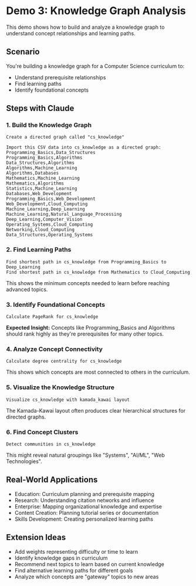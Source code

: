 # Demo 3: Knowledge Graph Analysis

This demo shows how to build and analyze a knowledge graph to understand concept relationships and learning paths.

## Scenario

You're building a knowledge graph for a Computer Science curriculum to:

- Understand prerequisite relationships
- Find learning paths
- Identify foundational concepts

## Steps with Claude

### 1. Build the Knowledge Graph

```
Create a directed graph called "cs_knowledge"

Import this CSV data into cs_knowledge as a directed graph:
Programming_Basics,Data_Structures
Programming_Basics,Algorithms
Data_Structures,Algorithms
Algorithms,Machine_Learning
Algorithms,Databases
Mathematics,Machine_Learning
Mathematics,Algorithms
Statistics,Machine_Learning
Databases,Web_Development
Programming_Basics,Web_Development
Web_Development,Cloud_Computing
Machine_Learning,Deep_Learning
Machine_Learning,Natural_Language_Processing
Deep_Learning,Computer_Vision
Operating_Systems,Cloud_Computing
Networking,Cloud_Computing
Data_Structures,Operating_Systems
```

### 2. Find Learning Paths

```
Find shortest path in cs_knowledge from Programming_Basics to Deep_Learning
Find shortest path in cs_knowledge from Mathematics to Cloud_Computing
```

This shows the minimum concepts needed to learn before reaching advanced topics.

### 3. Identify Foundational Concepts

```
Calculate PageRank for cs_knowledge
```

**Expected Insight:**
Concepts like Programming_Basics and Algorithms should rank highly as they're prerequisites for many other topics.

### 4. Analyze Concept Connectivity

```
Calculate degree centrality for cs_knowledge
```

This shows which concepts are most connected to others in the curriculum.

### 5. Visualize the Knowledge Structure

```
Visualize cs_knowledge with kamada_kawai layout
```

The Kamada-Kawai layout often produces clear hierarchical structures for directed graphs.

### 6. Find Concept Clusters

```
Detect communities in cs_knowledge
```

This might reveal natural groupings like "Systems", "AI/ML", "Web Technologies".

## Real-World Applications

- Education: Curriculum planning and prerequisite mapping
- Research: Understanding citation networks and influence
- Enterprise: Mapping organizational knowledge and expertise
- Content Creation: Planning tutorial series or documentation
- Skills Development: Creating personalized learning paths

## Extension Ideas

- Add weights representing difficulty or time to learn
- Identify knowledge gaps in curriculum
- Recommend next topics to learn based on current knowledge
- Find alternative learning paths for different goals
- Analyze which concepts are "gateway" topics to new areas
